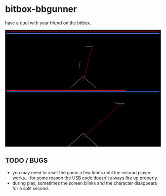 # bitbox-bbgunner
have a duel with your friend on the bitbox.

![Picture of duel](https://github.com/lowagner/lowagner.github.io/blob/master/i/bbgunner.png)

## TODO / BUGS

* you may need to reset the game a few times until the second player works...
  for some reason the USB code doesn't always fire up properly.
* during play, sometimes the screen blinks and the character disappears for a split second.
